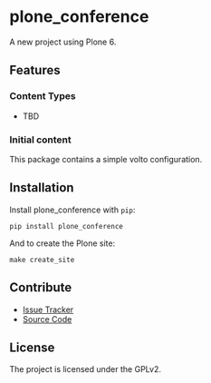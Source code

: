 # plone_conference

A new project using Plone 6.

## Features

### Content Types

- TBD

### Initial content

This package contains a simple volto configuration.

Installation
------------

Install plone_conference with `pip`:

```shell
pip install plone_conference
```
And to create the Plone site:

```shell
make create_site
```

## Contribute

- [Issue Tracker](https://github.com/JeffersonBledsoe/plone-conference/issues)
- [Source Code](https://github.com/JeffersonBledsoe/plone-conference/)

## License

The project is licensed under the GPLv2.
